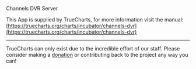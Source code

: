 Channels DVR Server

This App is supplied by TrueCharts, for more information visit the manual: [https://truecharts.org/charts/incubator/channels-dvr](https://truecharts.org/charts/incubator/channels-dvr)

---

TrueCharts can only exist due to the incredible effort of our staff.
Please consider making a [donation](https://truecharts.org/sponsor) or contributing back to the project any way you can!
